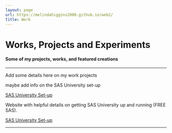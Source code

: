 ```yaml
---
layout: page
url: https://melindahiggins2000.github.io/web2/
title: Work
---
```


# Works, Projects and Experiments

#### Some of my projects, works, and featured creations

<hr/>

<p> Add some details here on my work projects </p>

<p> maybe add info on the SAS University set-up </p>

<a href="https://melindahiggins2000.github.io/sasuniv2/"> SAS University Set-up </a>

<p>
 Website with helpful details on getting SAS University up and running (FREE SAS). &nbsp;&nbsp;
</p>
<p>
 <a class="purplebutton" href="https://melindahiggins2000.github.io/sasuniv2/"> SAS University Set-up </a>
</p>
<hr/>


